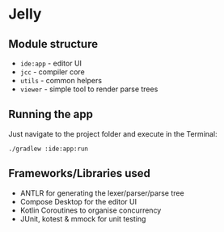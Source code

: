 # Jelly

## Module structure
- `ide:app` - editor UI
- `jcc` - compiler core
- `utils` - common helpers
- `viewer` - simple tool to render parse trees

## Running the app
Just navigate to the project folder and execute in the Terminal:
```
./gradlew :ide:app:run
```

## Frameworks/Libraries used
- ANTLR for generating the lexer/parser/parse tree
- Compose Desktop for the editor UI
- Kotlin Coroutines to organise concurrency
- JUnit, kotest & mmock for unit testing

